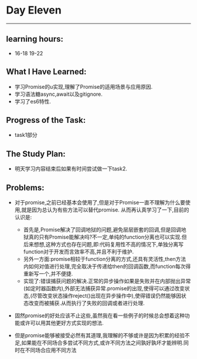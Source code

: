 # Day Eleven
****
## learning hours:
* 16-18 19-22
## What I Have Learned: 
* 学习Promise的u实现,理解了Promise的适用场景与应用原因.
* 学习语法糖async,await以及gitignore.
* 学习了es6特性.
## Progress of the Task: 
* task1部分
## The Study Plan:
* 明天学习内容结束后如果有时间尝试做一下task2.
## Problems:
* 对于promise,之前已经基本会使用了,但是对于Promise一直不理解为什么要使用,就是因为总认为有些方法可以替代promise. 从而再认真学习了一下,目前的认识是:
    * 首先是,Promise解决了回调地狱的问题,避免层层嵌套的回调,但是回调地狱真的只有Promise能解决吗?不一定,单纯的function分离也可以实现.但后来想想,这种方式也存在问题,即:代码复用性不高的情况下,单独分离写function对于开发而言效率不高,并且不利于维护.
    * 另外一方面:promise相较于function分离的方式,还具有灵活性,then方法内如何对值进行处理,完全取决于传递给then的回调函数,而function每次得重新写一个,并不便捷.
    * 实现了:错误捕获问题的解决.正常的异步操作如果是失败并在内部抛出异常(如定时器函数内),外部无法捕获异常.promise的出现,使得可以通过改变状态,(尽管改变状态操作reject()出现在异步操作中),使得错误仍然能够因状态改变而被捕获.从而执行了失败的回调或者进行处理.
* 固然promise的好处应该不止这些,虽然我在看一些例子的时候总会想着这种功能或许可以用其他更好方式实现的想法. 

* 但是promise能够被接受必然有其道理,我理解的不够或许是因为积累的经验不足,如果能在不同场合多尝试不同方式,或许不同方法之间孰好孰坏才能辨明.同时在不同场合应用不同方法
